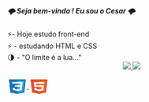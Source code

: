 <h5>🌩 Seja bem-vindo ! Eu sou o Cesar 🌩</h5> 
⚡️- Hoje estudo front-end <br>
⚡️ - estudando HTML e CSS <br>
🌗 - "O limite é a lua..." <br>

<div align="center">
  <a href="https://github.com/eucesar">
  <img height="180em" src="https://github-readme-stats.vercel.app/api?username=eucesar&show_icons=true&theme=tokyonight&include_all_commits=true&count_private=true"/>
  <img height="180em" src="https://github-readme-stats.vercel.app/api/top-langs/?username=eucesar&layout=compact&langs_count=7&theme=tokyonight"/>
</div>

<div style="display: inline_block"><br>
  <img align="center" alt="Rafa-CSS" height="30" width="40" src="https://raw.githubusercontent.com/devicons/devicon/master/icons/css3/css3-original.svg">
  <img align="center" alt="Rafa-HTML" height="30" width="40" src="https://raw.githubusercontent.com/devicons/devicon/master/icons/html5/html5-original.svg">
</div>


